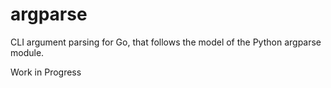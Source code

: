 # argparse
CLI argument parsing for Go, that follows the model of the Python argparse module.

Work in Progress
